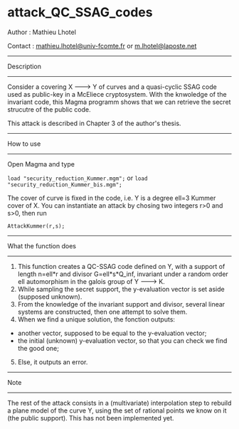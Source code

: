 # attack_QC_SSAG_codes

Author : Mathieu Lhotel 

Contact : mathieu.lhotel@univ-fcomte.fr or m.lhotel@laposte.net

---

Description

---

Consider a covering X ---> Y of curves and a quasi-cyclic SSAG code used as public-key in a McEliece cryptosystem. With the knwoledge of the invariant code, this Magma programm shows that we can retrieve the secret strucutre of the public code.

This attack is described in Chapter 3 of the author's thesis.

---

How to use

---

Open Magma and type

`load "security_reduction_Kummer.mgm";` or `load "security_reduction_Kummer_bis.mgm";` 

The cover of curve is fixed in the code, i.e. Y is a degree ell=3 Kummer cover of X. You can instantiate an attack by chosing two integers r>0 and s>0, then run

`AttackKummer(r,s);`

---

What the function does

---

1. This function creates a QC-SSAG code defined on Y, with a support of length n=ell\*r and divisor G=ell\*s\*Q_inf, invariant under a random order ell automorphism in the galois group of Y ---> K.
2. While sampling the secret support, the y-evaluation vector is set aside (supposed unknown).
3. From the knowledge of the invariant support and divisor, several linear systems are constructed, then one attempt to solve them.
4. When we find a unique solution, the fonction outputs:
  - another vector, supposed to be equal to the y-evaluation vector;
  - the initial (unknown) y-evaluation vector, so that you can check we find the good one;
5. Else, it outputs an error.

---

Note

---

The rest of the attack consists in a (multivariate) interpolation step to rebuild a plane model of the curve Y, using the set of rational points we know on it (the public support). This has not been implemented yet.
